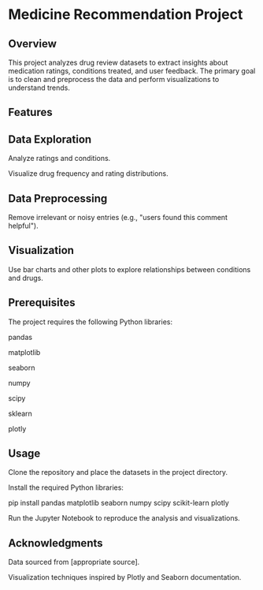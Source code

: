# Medicine Recommendation Project

## Overview

This project analyzes drug review datasets to extract insights about medication ratings, conditions treated, and user feedback. The primary goal is to clean and preprocess the data and perform visualizations to understand trends.

## Features

## Data Exploration

Analyze ratings and conditions.

Visualize drug frequency and rating distributions.

## Data Preprocessing

Remove irrelevant or noisy entries (e.g., "users found this comment helpful").

## Visualization

Use bar charts and other plots to explore relationships between conditions and drugs.

## Prerequisites

The project requires the following Python libraries:

pandas

matplotlib

seaborn

numpy

scipy

sklearn

plotly

## Usage

Clone the repository and place the datasets in the project directory.

Install the required Python libraries:

pip install pandas matplotlib seaborn numpy scipy scikit-learn plotly

Run the Jupyter Notebook to reproduce the analysis and visualizations.

## Acknowledgments

Data sourced from [appropriate source].

Visualization techniques inspired by Plotly and Seaborn documentation.

